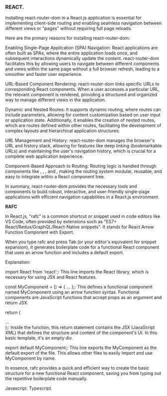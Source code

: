 ### REACT.

Installing react-router-dom in a React.js application is essential for implementing client-side routing and enabling seamless navigation between different views or "pages" without requiring full page reloads.

Here are the primary reasons for installing react-router-dom:



Enabling Single-Page Application (SPA) Navigation: React applications are often built as SPAs, where the entire application loads once, and subsequent interactions dynamically update the content. react-router-dom facilitates this by allowing users to navigate between different components and views within the same page without a full browser refresh, leading to a smoother and faster user experience.



URL-Based Component Rendering: react-router-dom links specific URLs to corresponding React components. When a user accesses a particular URL, the relevant component is rendered, providing a structured and organized way to manage different views in the application.

Dynamic and Nested Routes: It supports dynamic routing, where routes can include parameters, allowing for content customization based on user input or application state. Additionally, it enables the creation of nested routes, which are routes defined within other routes, facilitating the development of complex layouts and hierarchical application structures.

URL Management and History: react-router-dom manages the browser's URL and history stack, allowing for features like deep linking (bookmarkable URLs) and maintaining the user's navigation history, which is crucial for a complete web application experience.

Component-Based Approach to Routing: Routing logic is handled through components like <BrowserRouter>, <Routes>, <Route>, and <Link>, making the routing system modular, reusable, and easy to integrate within a React component tree.

In summary, react-router-dom provides the necessary tools and components to build robust, interactive, and user-friendly single-page applications with efficient navigation capabilities in a React.js environment.



**RAFC**

In React.js, "rafc" is a common shortcut or snippet used in code editors like VS Code, often provided by extensions such as "ES7+ React/Redux/GraphQL/React-Native snippets". It stands for React Arrow Function Component with Export.

When you type rafc and press Tab (or your editor's equivalent for snippet expansion), it generates boilerplate code for a functional React component that uses an arrow function and includes a default export.



Explanation:

import React from 'react';: This line imports the React library, which is necessary for using JSX and React features.

const MyComponent = () => { ... };: This defines a functional component named MyComponent using an arrow function syntax. Functional components are JavaScript functions that accept props as an argument and return JSX.

return ( <div> ... </div> );: Inside the function, this return statement contains the JSX (JavaScript XML) that defines the structure and content of the component's UI. In this basic template, it's an empty div.

export default MyComponent;: This line exports the MyComponent as the default export of the file. This allows other files to easily import and use MyComponent by name.

In essence, rafc provides a quick and efficient way to create the basic structure for a new functional React component, saving you from typing out the repetitive boilerplate code manually.

Javascript.
Typescript.

